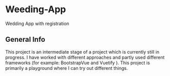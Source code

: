 # Weeding-App
Wedding App with registration

## General Info
This project is an intermediate stage of a project which is currently still in progress. I have worked with different approaches and partly used different frameworks (for example: BootstrapVue and Vuetify ). This project is primarily a playground where I can try out different things.    
